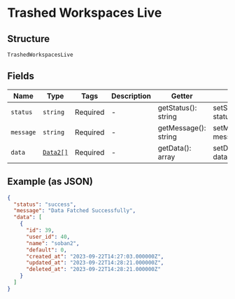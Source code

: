 
# Trashed Workspaces Live

## Structure

`TrashedWorkspacesLive`

## Fields

| Name | Type | Tags | Description | Getter | Setter |
|  --- | --- | --- | --- | --- | --- |
| `status` | `string` | Required | - | getStatus(): string | setStatus(string status): void |
| `message` | `string` | Required | - | getMessage(): string | setMessage(string message): void |
| `data` | [`Data2[]`](../../doc/models/data-2.md) | Required | - | getData(): array | setData(array data): void |

## Example (as JSON)

```json
{
  "status": "success",
  "message": "Data Fatched Successfully",
  "data": [
    {
      "id": 39,
      "user_id": 40,
      "name": "soban2",
      "default": 0,
      "created_at": "2023-09-22T14:27:03.000000Z",
      "updated_at": "2023-09-22T14:28:21.000000Z",
      "deleted_at": "2023-09-22T14:28:21.000000Z"
    }
  ]
}
```

